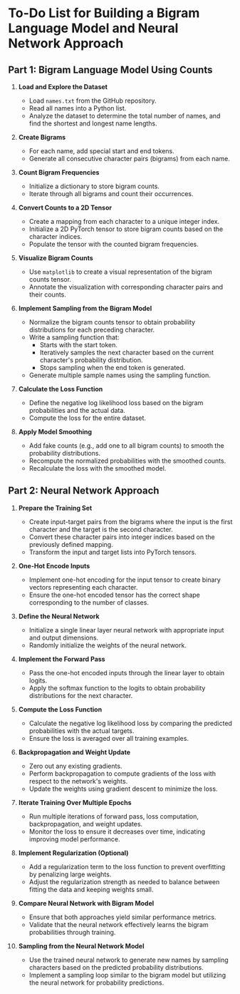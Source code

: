 # To-Do List for Building a Bigram Language Model and Neural Network Approach

## Part 1: Bigram Language Model Using Counts

1. **Load and Explore the Dataset**
   - Load `names.txt` from the GitHub repository.
   - Read all names into a Python list.
   - Analyze the dataset to determine the total number of names, and find the shortest and longest name lengths.

2. **Create Bigrams**
   - For each name, add special start and end tokens.
   - Generate all consecutive character pairs (bigrams) from each name.

3. **Count Bigram Frequencies**
   - Initialize a dictionary to store bigram counts.
   - Iterate through all bigrams and count their occurrences.

4. **Convert Counts to a 2D Tensor**
   - Create a mapping from each character to a unique integer index.
   - Initialize a 2D PyTorch tensor to store bigram counts based on the character indices.
   - Populate the tensor with the counted bigram frequencies.

5. **Visualize Bigram Counts**
   - Use `matplotlib` to create a visual representation of the bigram counts tensor.
   - Annotate the visualization with corresponding character pairs and their counts.

6. **Implement Sampling from the Bigram Model**
   - Normalize the bigram counts tensor to obtain probability distributions for each preceding character.
   - Write a sampling function that:
     - Starts with the start token.
     - Iteratively samples the next character based on the current character's probability distribution.
     - Stops sampling when the end token is generated.
   - Generate multiple sample names using the sampling function.

7. **Calculate the Loss Function**
   - Define the negative log likelihood loss based on the bigram probabilities and the actual data.
   - Compute the loss for the entire dataset.

8. **Apply Model Smoothing**
   - Add fake counts (e.g., add one to all bigram counts) to smooth the probability distributions.
   - Recompute the normalized probabilities with the smoothed counts.
   - Recalculate the loss with the smoothed model.

## Part 2: Neural Network Approach

1. **Prepare the Training Set**
   - Create input-target pairs from the bigrams where the input is the first character and the target is the second character.
   - Convert these character pairs into integer indices based on the previously defined mapping.
   - Transform the input and target lists into PyTorch tensors.

2. **One-Hot Encode Inputs**
   - Implement one-hot encoding for the input tensor to create binary vectors representing each character.
   - Ensure the one-hot encoded tensor has the correct shape corresponding to the number of classes.

3. **Define the Neural Network**
   - Initialize a single linear layer neural network with appropriate input and output dimensions.
   - Randomly initialize the weights of the neural network.

4. **Implement the Forward Pass**
   - Pass the one-hot encoded inputs through the linear layer to obtain logits.
   - Apply the softmax function to the logits to obtain probability distributions for the next character.

5. **Compute the Loss Function**
   - Calculate the negative log likelihood loss by comparing the predicted probabilities with the actual targets.
   - Ensure the loss is averaged over all training examples.

6. **Backpropagation and Weight Update**
   - Zero out any existing gradients.
   - Perform backpropagation to compute gradients of the loss with respect to the network's weights.
   - Update the weights using gradient descent to minimize the loss.

7. **Iterate Training Over Multiple Epochs**
   - Run multiple iterations of forward pass, loss computation, backpropagation, and weight updates.
   - Monitor the loss to ensure it decreases over time, indicating improving model performance.

8. **Implement Regularization (Optional)**
   - Add a regularization term to the loss function to prevent overfitting by penalizing large weights.
   - Adjust the regularization strength as needed to balance between fitting the data and keeping weights small.

9. **Compare Neural Network with Bigram Model**
   - Ensure that both approaches yield similar performance metrics.
   - Validate that the neural network effectively learns the bigram probabilities through training.

10. **Sampling from the Neural Network Model**
    - Use the trained neural network to generate new names by sampling characters based on the predicted probability distributions.
    - Implement a sampling loop similar to the bigram model but utilizing the neural network for probability predictions.
